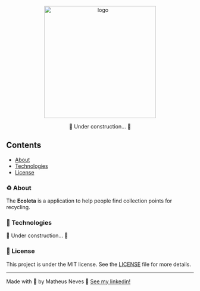 
<p align="center">
  <img width="300" src="https://user-images.githubusercontent.com/24254209/83550812-cf3f9600-a4dd-11ea-8bcd-cf11d27a6a2f.png" alt="logo">
</p>
<p align="center">🚧 Under construction... 🚧</p>

## Contents
* [About](#recycle-about)
* [Technologies](#construction_worker-installation)
* [License](#memo-License)

### :recycle: About 

The **Ecoleta** is a application to help people find collection points for recycling.

### :rocket: Technologies 
🚧 Under construction... 🚧

### :memo: License

This project is under the MIT license. See the [LICENSE](LICENSE.md) file for more details.

---
Made with :purple_heart: by Matheus Neves :wave: [See my linkedin!](https://www.linkedin.com/in/matheus-neves-front-end/)